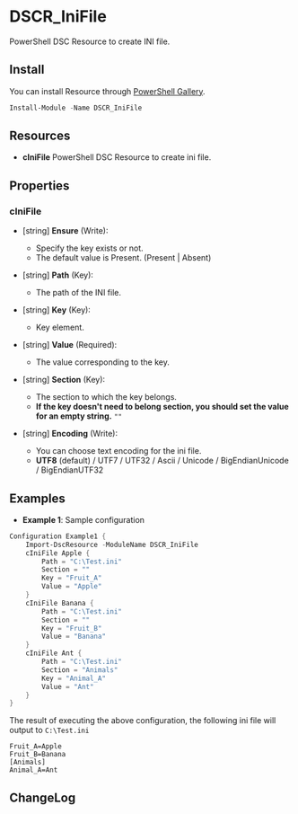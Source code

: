 DSCR_IniFile
====

PowerShell DSC Resource to create INI file.

## Install
You can install Resource through [PowerShell Gallery](https://www.powershellgallery.com/packages/DSCR_IniFile/).
```Powershell
Install-Module -Name DSCR_IniFile
```

## Resources
* **cIniFile**
PowerShell DSC Resource to create ini file.

## Properties
### cIniFile
+ [string] **Ensure** (Write):
    + Specify the key exists or not.
    + The default value is Present. (Present | Absent)

+ [string] **Path** (Key):
    + The path of the INI file.

+ [string] **Key** (Key):
    + Key element.

+ [string] **Value** (Required):
    + The value corresponding to the key.

+ [string] **Section** (Key):
    + The section to which the key belongs.
    + **If the key doesn't need to belong section, you should set the value for an empty string.** `""`

+ [string] **Encoding** (Write):
    + You can choose text encoding for the ini file.
    + **UTF8** (default) / UTF7 / UTF32 / Ascii / Unicode / BigEndianUnicode / BigEndianUTF32

## Examples
+ **Example 1**: Sample configuration
```Powershell
Configuration Example1 {
    Import-DscResource -ModuleName DSCR_IniFile
    cIniFile Apple {
        Path = "C:\Test.ini"
        Section = ""
        Key = "Fruit_A"
        Value = "Apple"
    }
    cIniFile Banana {
        Path = "C:\Test.ini"
        Section = ""
        Key = "Fruit_B"
        Value = "Banana"
    }
    cIniFile Ant {
        Path = "C:\Test.ini"
        Section = "Animals"
        Key = "Animal_A"
        Value = "Ant"
    }
}
```

The result of executing the above configuration, the following ini file will output to `C:\Test.ini`
```
Fruit_A=Apple
Fruit_B=Banana
[Animals]
Animal_A=Ant
```

## ChangeLog
